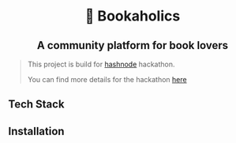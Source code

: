 <h1 align="center"> 📒 Bookaholics</h1>
<h2 align="center"> A community platform for book lovers </h2>

> This project is build for [hashnode](https://hashnode.com) hackathon.
>
> You can find more details for the hackathon [here](https://townhall.hashnode.com/announcing-harperdb-hackathon-on-hashnode)

## Tech Stack

## Installation
